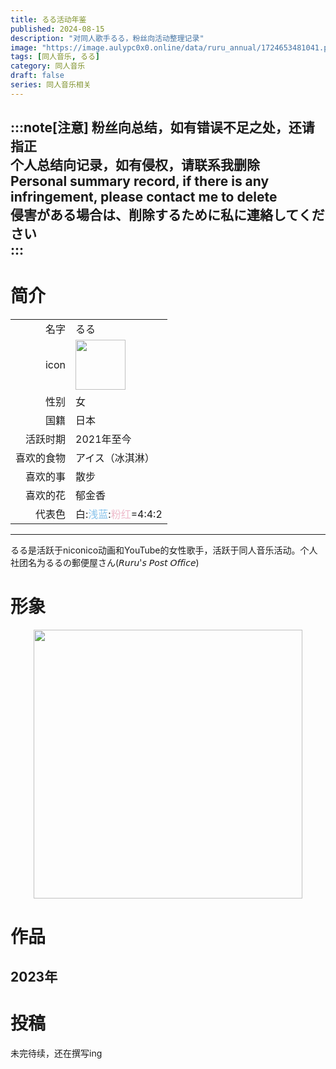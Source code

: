 ```yaml
---
title: るる活动年鉴
published: 2024-08-15
description: "对同人歌手るる，粉丝向活动整理记录"
image: "https://image.aulypc0x0.online/data/ruru_annual/1724653481041.png"
tags: [同人音乐, るる]
category: 同人音乐
draft: false
series: 同人音乐相关
---
```


:::note[注意]
粉丝向总结，如有错误不足之处，还请指正  
个人总结向记录，如有侵权，请联系我删除  
Personal summary record, if there is any infringement, please contact me to delete  
侵害がある場合は、削除するために私に連絡してください  
:::
---------
# 简介
|  |     |
| -: | :- |
| 名字 |   るる   |
| icon | <img src="https://image.aulypc0x0.online/data/ruru_annual/ruru_icon.jpg" border=0 width=80 height="">  |
| 性别 |   女   |
| 国籍 |   日本  |
| 活跃时期 |   2021年至今  |
| 喜欢的食物 |   アイス（冰淇淋）  |
| 喜欢的事 |   散步  |
| 喜欢的花 |   郁金香  |
| 代表色 |  白:<span style="color:#89c3eb">浅蓝</span>:<span style="color:#eebbcb">粉红</span>=4:4:2   |
-----
るる是活跃于niconico动画和YouTube的女性歌手，活跃于同人音乐活动。个人社团名为るるの郵便屋さん(𝘙𝘶𝘳𝘶'𝘴 𝘗𝘰𝘴𝘵 𝘖𝘧𝘧𝘪𝘤𝘦)

# 形象
<center><td><img src="https://image.aulypc0x0.online/data/ruru_annual/ruru_threeface.jpeg" border=0 width=430 height=""></td></center>

# 作品
## 2023年


# 投稿

未完待续，还在撰写ing